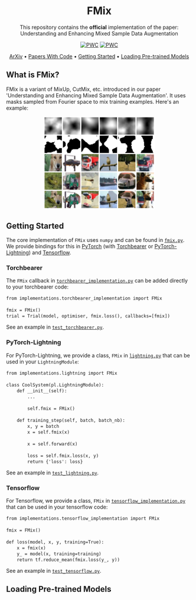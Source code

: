 <div align="center">
  
# FMix

This repository contains the __official__ implementation of the paper: Understanding and Enhancing Mixed Sample Data Augmentation

[![PWC](https://img.shields.io/endpoint.svg?url=https://paperswithcode.com/badge/understanding-and-enhancing-mixed-sample-data/image-classification-on-cifar-10)](https://paperswithcode.com/sota/image-classification-on-cifar-10?p=understanding-and-enhancing-mixed-sample-data)
[![PWC](https://img.shields.io/endpoint.svg?url=https://paperswithcode.com/badge/understanding-and-enhancing-mixed-sample-data/image-classification-on-fashion-mnist)](https://paperswithcode.com/sota/image-classification-on-fashion-mnist?p=understanding-and-enhancing-mixed-sample-data)


<p align="center">
  <a href="">ArXiv</a> •
  <a href="">Papers With Code</a> •
  <a href="#examples">Getting Started</a> •
  <a href="#install">Loading Pre-trained Models</a>
</p>

</div>

## What is FMix?

FMix is a variant of MixUp, CutMix, etc. introduced in our paper 'Understanding and Enhancing Mixed Sample Data Augmentation'. It uses masks sampled from Fourier space to mix training examples. Here's an example:

<div align="center">
  <img src="./fmix_example.png", width="60%">
</div>

## Getting Started

The core implementation of `FMix` uses `numpy` and can be found in [`fmix.py`](./fmix.py). We provide bindings for this in [PyTorch](https://pytorch.org/) (with [Torchbearer](https://github.com/pytorchbearer/torchbearer) or [PyTorch-Lightning](https://github.com/PyTorchLightning/pytorch-lightning)) and [Tensorflow](https://www.tensorflow.org/).

### Torchbearer

The `FMix` callback in [`torchbearer_implementation.py`](./implementations/torchbearer_implementation.py) can be added directly to your torchbearer code:

```
from implementations.torchbearer_implementation import FMix

fmix = FMix()
trial = Trial(model, optimiser, fmix.loss(), callbacks=[fmix])
```

See an example in [`test_torchbearer.py`](./implementations/test_torchbearer.py).

### PyTorch-Lightning

For PyTorch-Lightning, we provide a class, `FMix` in [`lightning.py`](./implementations/lightning.py) that can be used in your `LightningModule`:

```
from implementations.lightning import FMix

class CoolSystem(pl.LightningModule):
    def __init__(self):
        ...
        
        self.fmix = FMix()
    
    def training_step(self, batch, batch_nb):
        x, y = batch
        x = self.fmix(x)

        x = self.forward(x)

        loss = self.fmix.loss(x, y)
        return {'loss': loss}
```

See an example in [`test_lightning.py`](./implementations/test_lightning.py).

### Tensorflow

For Tensorflow, we provide a class, `FMix` in [`tensorflow_implementation.py`](./implementations/tensorflow_implementation.py) that can be used in your tensorflow code:

```
from implementations.tensorflow_implementation import FMix

fmix = FMix()

def loss(model, x, y, training=True):
    x = fmix(x)
    y_ = model(x, training=training)
    return tf.reduce_mean(fmix.loss(y_, y))
```

See an example in [`test_tensorflow.py`](./implementations/test_tensorflow.py).

## Loading Pre-trained Models
